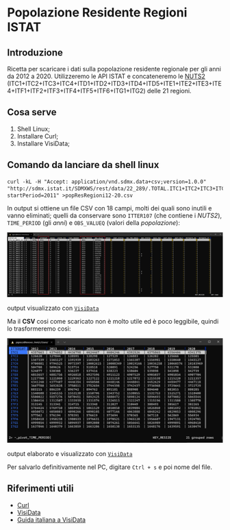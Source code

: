 # Popolazione Residente Regioni ISTAT

## Introduzione

Ricetta per scaricare i dati sulla popolazione residente regionale per gli anni da 2012 a 2020. Utilizzeremo le API ISTAT e concateneremo le [NUTS2](https://it.wikipedia.org/wiki/Nomenclatura_delle_unit%C3%A0_territoriali_statistiche) (ITC1+ITC2+ITC3+ITC4+ITD1+ITD2+ITD3+ITD4+ITD5+ITE1+ITE2+ITE3+ITE4+ITF1+ITF2+ITF3+ITF4+ITF5+ITF6+ITG1+ITG2) delle 21 regioni.

## Cosa serve

1. Shell Linux;
2. Installare Curl;
3. Installare VisiData;

## Comando da lanciare da shell linux

```
curl -kL -H "Accept: application/vnd.sdmx.data+csv;version=1.0.0" "http://sdmx.istat.it/SDMXWS/rest/data/22_289/.TOTAL.ITC1+ITC2+ITC3+ITC4+ITD1+ITD2+ITD3+ITD4+ITD5+ITE1+ITE2+ITE3+ITE4+ITF1+ITF2+ITF3+ITF4+ITF5+ITF6+ITG1+ITG2.9.99../?startPeriod=2011" >popResRegioni12-20.csv
```

In output si ottiene un file CSV con 18 campi, molti dei quali sono inutili e vanno eliminati; quelli da conservare sono `ITTER107` (che contiene i _NUTS2_), `TIME_PERIOD` (gli _anni_) e `OBS_VALUEQ` (valori della _popolazione_):

<img src = "../ricette/imgs/img_01.png" width =800>

output visualizzato con [`VisiData`](https://www.visidata.org/)

Ma il **CSV** cosi come scaricato non è molto utile ed è poco leggibile, quindi lo trasformeremo così:

<img src = "../ricette/imgs/img_02.png" width =800>

output elaborato e visualizzato con [`VisiData`](https://www.visidata.org/)

Per salvarlo definitivamente nel PC, digitare `Ctrl + s` e poi nome del file.

## Riferimenti utili

- [Curl](https://curl.se/)
- [VisiData](https://www.visidata.org/)
- [Guida italiana a VisiData](https://github.com/ondata/guidaVisiData/blob/master/testo/README.md)
